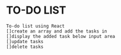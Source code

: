 # TO-DO LIST
    To-do list using React
    []create an array and add the tasks in
    []display the added task below input area
    []update tasks
    []delete tasks
